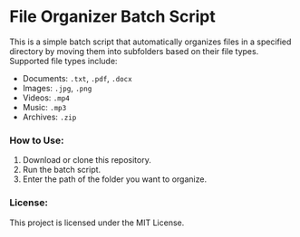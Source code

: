 # File Organizer Batch Script

This is a simple batch script that automatically organizes files in a specified directory by moving them into subfolders based on their file types. Supported file types include:

- Documents: `.txt`, `.pdf`, `.docx`
- Images: `.jpg`, `.png`
- Videos: `.mp4`
- Music: `.mp3`
- Archives: `.zip`

### How to Use:
1. Download or clone this repository.
2. Run the batch script.
3. Enter the path of the folder you want to organize.

### License:
This project is licensed under the MIT License.
